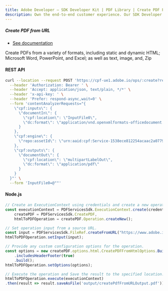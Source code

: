 ```yaml
---
title: Adobe Developer — SDK Developer Kit | PDF Library | Create PDF From URL
description: Own the end-to-end customer experience. Our SDK Developer kits are customizable & built to last. Find an innovative solution with our PDF SDK here.
---
```


<TextBlock slots="heading, buttons, text" theme="light"/>

##### Create PDF from URL

- [See documentation](/src/pages/gettingstarted.md)

Create PDFs from a variety of formats, including static and dynamic HTML; Microsoft Word, PowerPoint, and Excel; as well as text, image, and, Zip


<CodeBlock slots="heading, code" repeat="2" languages="curl, js" />

#### REST API

```bash
curl --location --request POST 'https://cpf-ue1.adobe.io/ops/:create?respondWith=%7B%22reltype%22%3A%20%22http%3A%2F%2Fns.adobe.com%2Frel%2Fprimary%22%7D' \
  --header 'Authorization: Bearer ' \
  --header 'Accept: application/json, text/plain, */*' \
  --header 'x-api-key: ' \
  --header 'Prefer: respond-async,wait=0' \
  --form 'contentAnalyzerRequests="{
    \"cpf:inputs\": {
      \"documentIn\": {
        \"cpf:location\": \"InputFile0\",
        \"dc:format\": \"application/vnd.openxmlformats-officedocument.wordprocessingml.document\"
      }
    },
    \"cpf:engine\": {
      \"repo:assetId\": \"urn:aaid:cpf:Service-1538ece812254acaac2a07799503a430\"
    },
    \"cpf:outputs\": {
      \"documentOut\": {
        \"cpf:location\": \"multipartLabelOut\",
        \"dc:format\": \"application/pdf\"
      }
    }
  }"' \
  --form 'InputFile0=@""'
```

#### Node.js

```js
// Create an ExecutionContext using credentials and create a new operation instance.
const executionContext = PDFServicesSdk.ExecutionContext.create(credentials),
    createPDF = PDFServicesSdk.CreatePDF,
    htmlToPDFOperation = createPDF.Operation.createNew();

// Set operation input from a source URL.
const input = PDFServicesSdk.FileRef.createFromURL("https://www.adobe.io");
htmlToPDFOperation.setInput(input);

// Provide any custom configuration options for the operation.
const options = new createPDF.options.html.CreatePDFFromHtmlOptions.Builder()
    .includesHeaderFooter(true)
    .build();
htmlToPDFOperation.setOptions(options);

// Execute the operation and Save the result to the specified location.
htmlToPDFOperation.execute(executionContext)
.then(result => result.saveAsFile('output/createPdfFromURLOutput.pdf'))
```
